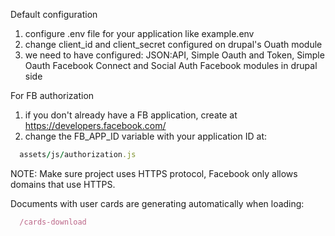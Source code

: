 Default configuration
1. configure .env file for your application like example.env
2. change client_id and client_secret configured on drupal's Ouath module
3. we need to have configured: JSON:API, Simple Oauth and Token, Simple Oauth Facebook Connect and Social Auth Facebook modules in drupal side


For FB authorization
1. if you don't already have a FB application, create at https://developers.facebook.com/
2. change the FB_APP_ID variable with your application ID at:
```ruby
  assets/js/authorization.js
```

NOTE: Make sure project uses HTTPS protocol, Facebook only allows domains that use HTTPS.


Documents with user cards are generating automatically when loading:
```ruby
  /cards-download
```


